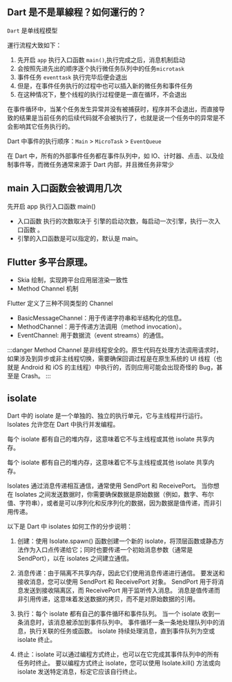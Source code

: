 ## Dart 是不是單線程？如何運行的？

`Dart` 是单线程模型

運行流程大致如下：

1. 先开启 `app` 执行入口函数 `main()`,执行完成之后，消息机制启动
2. 会按照先进先出的顺序逐个执行微任务队列中的任务`microtask`
3. 事件任务 `eventtask` 执行完毕后便会退出
4. 但是，在事件任务执行的过程中也可以插入新的微任务和事件任务
5. 在这种情况下，整个线程的执行过程便是一直在循环，不会退出

在事件循环中，当某个任务发生异常并没有被捕获时，程序并不会退出，而直接导致的结果是当前任务的后续代码就不会被执行了，也就是说一个任务中的异常是不会影响其它任务执行的。

Dart 中事件的执行顺序：`Main` > `MicroTask` > `EventQueue`

在 Dart 中，所有的外部事件任务都在事件队列中，如 IO、计时器、点击、以及绘制事件等，而微任务通常来源于 Dart 内部，并且微任务非常少

## main 入口函数会被调用几次

先开启 app 执行入口函数 main()

- 入口函数 执行的次数取决于 引擎的启动次数，每启动一次引擎，执行一次入口函数 。
- 引擎的入口函数是可以指定的，默认是 main。

## Flutter 多平台原理。

- Skia 绘制，实现跨平台应用层渲染一致性
- Method Channel 机制

Flutter 定义了三种不同类型的 Channel

- BasicMessageChannel：用于传递字符串和半结构化的信息。
- MethodChannel：用于传递方法调用（method invocation）。
- EventChannel: 用于数据流（event streams）的通信。

:::danger
Method Channel 是非线程安全的。原生代码在处理方法调用请求时，如果涉及到异步或非主线程切换，需要确保回调过程是在原生系统的 UI 线程（也就是 Android 和 iOS 的主线程）中执行的，否则应用可能会出现奇怪的 Bug，甚至是 Crash。
:::

## isolate

Dart 中的 isolate 是一个单独的、独立的执行单元，它与主线程并行运行。 Isolates 允许您在 Dart 中执行并发编程。

每个 isolate 都有自己的堆内存，这意味着它不与主线程或其他 isolate 共享内存。

每个 isolate 都有自己的堆内存，这意味着它不与主线程或其他 isolate 共享内存。

Isolates 通过消息传递相互通信，通常使用 SendPort 和 ReceivePort。 当你想在 Isolates 之间发送数据时，你需要确保数据是原始数据（例如，数字、布尔值、字符串），或者是可以序列化和反序列化的数据，因为数据是值传递，而非引用传递。

以下是 Dart 中 isolates 如何工作的分步说明：

1. 创建：使用 Isolate.spawn() 函数创建一个新的 isolate，将顶层函数或静态方法作为入口点传递给它；同时也要传递一个初始消息参数（通常是 SendPort），以在 isolates 之间建立通信。

2. 消息传递：由于隔离不共享内存，因此它们使用消息传递进行通信。 要发送和接收消息，您可以使用 SendPort 和 ReceivePort 对象。 SendPort 用于将消息发送到接收隔离区，而 ReceivePort 用于监听传入消息。 消息是值传递而非引用传递，这意味着发送数据的拷贝，而不是对原始数据的引用。

3. 执行：每个 isolate 都有自己的事件循环和事件队列。 当一个 isolate 收到一条消息时，该消息被添加到事件队列中。 事件循环一条一条地处理队列中的消息，执行关联的任务或函数。 isolate 持续处理消息，直到事件队列为空或 isolate 终止。

4. 终止：isolate 可以通过编程方式终止，也可以在它完成其事件队列中的所有任务时终止。 要以编程方式终止 isolate，您可以使用 Isolate.kill() 方法或向 isolate 发送特定消息，标定它应该自行终止。

